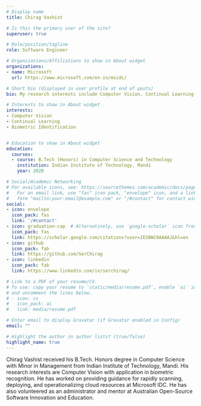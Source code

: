 ```yaml
---
# Display name
title: Chirag Vashist

# Is this the primary user of the site?
superuser: true

# Role/position/tagline
role: Software Engineer

# Organizations/Affiliations to show in About widget
organizations:
- name: Microsoft 
  url: https://www.microsoft.com/en-in/msidc/

# Short bio (displayed in user profile at end of posts)
bio: My research interests include Computer Vision, Continual Learning and Biometric Identification.

# Interests to show in About widget
interests:
- Computer Vision
- Continual Learning
- Biometric Identification


# Education to show in About widget
education:
  courses:
  - course: B.Tech (Honors) in Computer Science and Technology
    institution: Indian Institute of Technology, Mandi
    year: 2020

# Social/Academic Networking
# For available icons, see: https://sourcethemes.com/academic/docs/page-builder/#icons
#   For an email link, use "fas" icon pack, "envelope" icon, and a link in the
#   form "mailto:your-email@example.com" or "/#contact" for contact widget.
social:
- icon: envelope
  icon_pack: fas
  link: '/#contact'
- icon: graduation-cap  # Alternatively, use `google-scholar` icon from `ai` icon pack
  icon_pack: fas
  link: https://scholar.google.com/citations?user=IESBWC0AAAAJ&hl=en
- icon: github
  icon_pack: fab
  link: https://github.com/SerChirag
- icon: linkedin
  icon_pack: fab
  link: https://www.linkedin.com/in/serchirag/

# Link to a PDF of your resume/CV.
# To use: copy your resume to `static/media/resume.pdf`, enable `ai` icons in `params.toml`, 
# and uncomment the lines below.
# - icon: cv
#   icon_pack: ai
#   link: media/resume.pdf

# Enter email to display Gravatar (if Gravatar enabled in Config)
email: ""

# Highlight the author in author lists? (true/false)
highlight_name: true
---
```


Chirag Vashist received his B.Tech. Honors degree in Computer Science with Minor in Management from Indian Institute of Technology, Mandi. His research interests are Computer Vision with application in biometric recognition. 
He has worked on providing guidance for rapidly scanning, deploying, and operationalizing cloud resources at Microsoft IDC. 
He has also volunteered as an administrator and mentor at Australian Open-Source Software Innovation and Education.

<!-- {{< icon name="download" pack="fas" >}} Download my {{< staticref "media/demo_resume.pdf" "newtab" >}}resumé{{< /staticref >}}. -->
